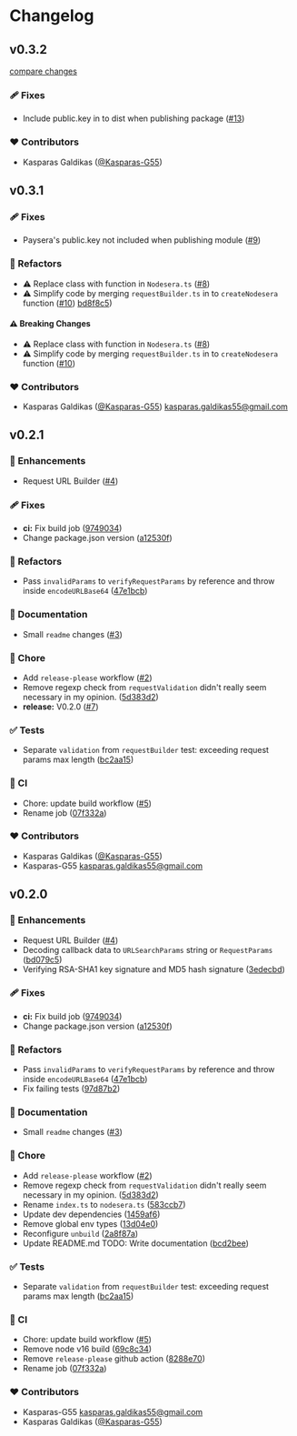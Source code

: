 # Changelog


## v0.3.2

[compare changes](https://github.com/Kasparas-G55/nodesera/compare/v0.3.1...v0.3.2)

### 🩹 Fixes

- Include public.key in to dist when publishing package ([#13](https://github.com/Kasparas-G55/nodesera/pull/13))

### ❤️ Contributors

- Kasparas Galdikas ([@Kasparas-G55](http://github.com/Kasparas-G55))

## v0.3.1


### 🩹 Fixes

- Paysera's public.key not included when publishing module ([#9](https://github.com/Kasparas-G55/nodesera/pull/9))

### 💅 Refactors

- ⚠️  Replace class with function in `Nodesera.ts` ([#8](https://github.com/Kasparas-G55/nodesera/pull/8))
- ⚠️  Simplify code by merging `requestBuilder.ts` in to `createNodesera` function ([#10](https://github.com/Kasparas-G55/nodesera/pull/10))
[bd8f8c5](https://github.com/Kasparas-G55/nodesera/commit/bd8f8c5))

#### ⚠️ Breaking Changes

- ⚠️  Replace class with function in `Nodesera.ts` ([#8](https://github.com/Kasparas-G55/nodesera/pull/8))
- ⚠️  Simplify code by merging `requestBuilder.ts` in to `createNodesera` function ([#10](https://github.com/Kasparas-G55/nodesera/pull/10))

### ❤️ Contributors

- Kasparas Galdikas ([@Kasparas-G55](http://github.com/Kasparas-G55)) <kasparas.galdikas55@gmail.com>

## v0.2.1


### 🚀 Enhancements

- Request URL Builder ([#4](https://github.com/Kasparas-G55/nodesera/pull/4))

### 🩹 Fixes

- **ci:** Fix build job ([9749034](https://github.com/Kasparas-G55/nodesera/commit/9749034))
- Change package.json version ([a12530f](https://github.com/Kasparas-G55/nodesera/commit/a12530f))

### 💅 Refactors

- Pass `invalidParams` to `verifyRequestParams` by reference and throw inside `encodeURLBase64` ([47e1bcb](https://github.com/Kasparas-G55/nodesera/commit/47e1bcb))

### 📖 Documentation

- Small `readme` changes ([#3](https://github.com/Kasparas-G55/nodesera/pull/3))

### 🏡 Chore

- Add `release-please` workflow ([#2](https://github.com/Kasparas-G55/nodesera/pull/2))
- Remove regexp check from `requestValidation` didn't really seem necessary in my opinion. ([5d383d2](https://github.com/Kasparas-G55/nodesera/commit/5d383d2))
- **release:** V0.2.0 ([#7](https://github.com/Kasparas-G55/nodesera/pull/7))

### ✅ Tests

- Separate `validation` from `requestBuilder` test: exceeding request params max length ([bc2aa15](https://github.com/Kasparas-G55/nodesera/commit/bc2aa15))

### 🤖 CI

- Chore: update build workflow ([#5](https://github.com/Kasparas-G55/nodesera/pull/5))
- Rename job ([07f332a](https://github.com/Kasparas-G55/nodesera/commit/07f332a))

### ❤️ Contributors

- Kasparas Galdikas ([@Kasparas-G55](http://github.com/Kasparas-G55))
- Kasparas-G55 <kasparas.galdikas55@gmail.com>

## v0.2.0


### 🚀 Enhancements

- Request URL Builder ([#4](https://github.com/Kasparas-G55/nodesera/pull/4))
- Decoding callback data to `URLSearchParams` string or `RequestParams` ([bd079c5](https://github.com/Kasparas-G55/nodesera/commit/bd079c5))
- Verifying RSA-SHA1 key signature and MD5 hash signature ([3edecbd](https://github.com/Kasparas-G55/nodesera/commit/3edecbd))

### 🩹 Fixes

- **ci:** Fix build job ([9749034](https://github.com/Kasparas-G55/nodesera/commit/9749034))
- Change package.json version ([a12530f](https://github.com/Kasparas-G55/nodesera/commit/a12530f))

### 💅 Refactors

- Pass `invalidParams` to `verifyRequestParams` by reference and throw inside `encodeURLBase64` ([47e1bcb](https://github.com/Kasparas-G55/nodesera/commit/47e1bcb))
- Fix failing tests ([97d87b2](https://github.com/Kasparas-G55/nodesera/commit/97d87b2))

### 📖 Documentation

- Small `readme` changes ([#3](https://github.com/Kasparas-G55/nodesera/pull/3))

### 🏡 Chore

- Add `release-please` workflow ([#2](https://github.com/Kasparas-G55/nodesera/pull/2))
- Remove regexp check from `requestValidation` didn't really seem necessary in my opinion. ([5d383d2](https://github.com/Kasparas-G55/nodesera/commit/5d383d2))
- Rename `index.ts` to `nodesera.ts` ([583ccb7](https://github.com/Kasparas-G55/nodesera/commit/583ccb7))
- Update dev dependencies ([1459af6](https://github.com/Kasparas-G55/nodesera/commit/1459af6))
- Remove global env types ([13d04e0](https://github.com/Kasparas-G55/nodesera/commit/13d04e0))
- Reconfigure `unbuild` ([2a8f87a](https://github.com/Kasparas-G55/nodesera/commit/2a8f87a))
- Update README.md TODO: Write documentation ([bcd2bee](https://github.com/Kasparas-G55/nodesera/commit/bcd2bee))

### ✅ Tests

- Separate `validation` from `requestBuilder` test: exceeding request params max length ([bc2aa15](https://github.com/Kasparas-G55/nodesera/commit/bc2aa15))

### 🤖 CI

- Chore: update build workflow ([#5](https://github.com/Kasparas-G55/nodesera/pull/5))
- Remove node v16 build ([69c8c34](https://github.com/Kasparas-G55/nodesera/commit/69c8c34))
- Remove `release-please` github action ([8288e70](https://github.com/Kasparas-G55/nodesera/commit/8288e70))
- Rename job ([07f332a](https://github.com/Kasparas-G55/nodesera/commit/07f332a))

### ❤️ Contributors

- Kasparas-G55 <kasparas.galdikas55@gmail.com>
- Kasparas Galdikas ([@Kasparas-G55](http://github.com/Kasparas-G55))
